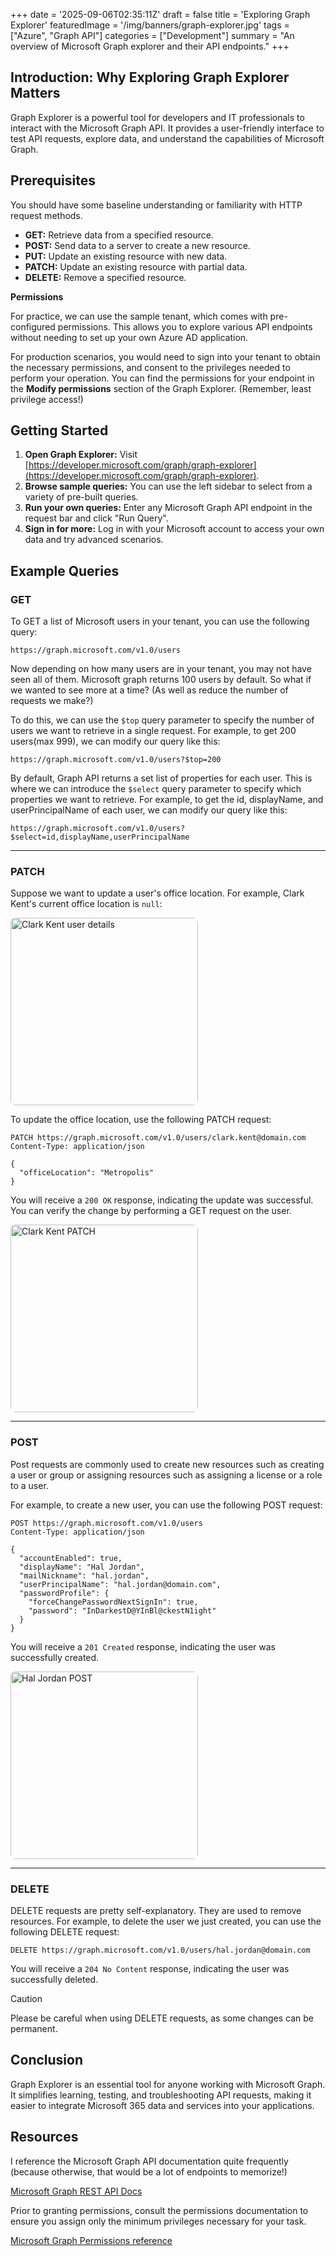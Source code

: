 +++
date = '2025-09-06T02:35:11Z'
draft = false
title = 'Exploring Graph Explorer'
featuredImage = '/img/banners/graph-explorer.jpg'
tags = ["Azure", "Graph API"]
categories = ["Development"]
summary = "An overview of Microsoft Graph explorer and their API endpoints."
+++

## Introduction: Why Exploring Graph Explorer Matters

Graph Explorer is a powerful tool for developers and IT professionals to interact with the Microsoft Graph API. It provides a user-friendly interface to test API requests, explore data, and understand the capabilities of Microsoft Graph.

## Prerequisites

You should have some baseline understanding or familiarity with HTTP request methods.
- **GET:** Retrieve data from a specified resource. 
- **POST:** Send data to a server to create a new resource.
- **PUT:** Update an existing resource with new data.
- **PATCH:** Update an existing resource with partial data.
- **DELETE:** Remove a specified resource.

**Permissions**

For practice, we can use the sample tenant, which comes with pre-configured permissions. This allows you to explore various API endpoints without needing to set up your own Azure AD application. 

For production scenarios, you would need to sign into your tenant to obtain the necessary permissions, and consent to the privileges needed to perform your operation.
You can find the permissions for your endpoint in the **Modify permissions** section of the Graph Explorer. (Remember, least privilege access!)

## Getting Started

1. **Open Graph Explorer:** Visit [https://developer.microsoft.com/graph/graph-explorer](https://developer.microsoft.com/graph/graph-explorer).
2. **Browse sample queries:** You can use the left sidebar to select from a variety of pre-built queries.
3. **Run your own queries:** Enter any Microsoft Graph API endpoint in the request bar and click "Run Query".
4. **Sign in for more:** Log in with your Microsoft account to access your own data and try advanced scenarios.

## Example Queries

### GET
To GET a list of Microsoft users in your tenant, you can use the following query:

```GET
https://graph.microsoft.com/v1.0/users
```
Now depending on how many users are in your tenant, you may not have seen all of them. Microsoft graph returns 100 users by default. So what if we wanted to see more at a time? (As well as reduce the number of requests we make?)


To do this, we can use the `$top` query parameter to specify the number of users we want to retrieve in a single request. For example, to get 200 users(max 999), we can modify our query like this:

```GET
https://graph.microsoft.com/v1.0/users?$top=200
```

By default, Graph API returns a set list of properties for each user. This is where we can introduce the `$select` query parameter to specify which properties we want to retrieve. For example, to get the id, displayName, and userPrincipalName of each user, we can modify our query like this:

```GET
https://graph.microsoft.com/v1.0/users?$select=id,displayName,userPrincipalName 
```
---
### PATCH

Suppose we want to update a user's office location. For example, Clark Kent's current office location is `null`:

<img src="/img/content/clark_kent.png" alt="Clark Kent user details" style="width:300px; border-radius:8px; display:block;" />

To update the office location, use the following PATCH request:

```PATCH
PATCH https://graph.microsoft.com/v1.0/users/clark.kent@domain.com
Content-Type: application/json

{
  "officeLocation": "Metropolis"
}
```

You will receive a `200 OK` response, indicating the update was successful. You can verify the change by performing a GET request on the user.

<img src="/img/content/clark_kent_patch.png" alt="Clark Kent PATCH" style="width:300px; border-radius:8px; display:block;" />

---

### POST
Post requests are commonly used to create new resources such as creating a user or group or assigning resources such as assigning a license or a role to a user.

For example, to create a new user, you can use the following POST request:

```POST
POST https://graph.microsoft.com/v1.0/users
Content-Type: application/json

{
  "accountEnabled": true,
  "displayName": "Hal Jordan",
  "mailNickname": "hal.jordan",
  "userPrincipalName": "hal.jordan@domain.com",
  "passwordProfile": {
    "forceChangePasswordNextSignIn": true,
    "password": "InDarkestD@YInBl@ckestN1ight"
  }
}
```

You will receive a `201 Created` response, indicating the user was successfully created.

<img src="/img/content/hal_jordan_create.png" alt="Hal Jordan POST" style="width:300px; border-radius:8px; display:block;" />

---
### DELETE
DELETE requests are pretty self-explanatory. They are used to remove resources. For example, to delete the user we just created, you can use the following DELETE request:

```DELETE
DELETE https://graph.microsoft.com/v1.0/users/hal.jordan@domain.com
```

You will receive a `204 No Content` response, indicating the user was successfully deleted.

> [!CAUTION]
> Please be careful when using DELETE requests, as some changes can be permanent.


## Conclusion

Graph Explorer is an essential tool for anyone working with Microsoft Graph. It simplifies learning, testing, and troubleshooting API requests, making it easier to integrate Microsoft 365 data and services into your applications.

## Resources
I reference the Microsoft Graph API documentation quite frequently (because otherwise, that would be a lot of endpoints to memorize!)

[Microsoft Graph REST API Docs](https://learn.microsoft.com/en-us/graph/api/overview?view=graph-rest-1.0)

Prior to granting permissions, consult the permissions documentation to ensure you assign only the minimum privileges necessary for your task.

[Microsoft Graph Permissions reference](https://learn.microsoft.com/en-us/graph/permissions-reference)
